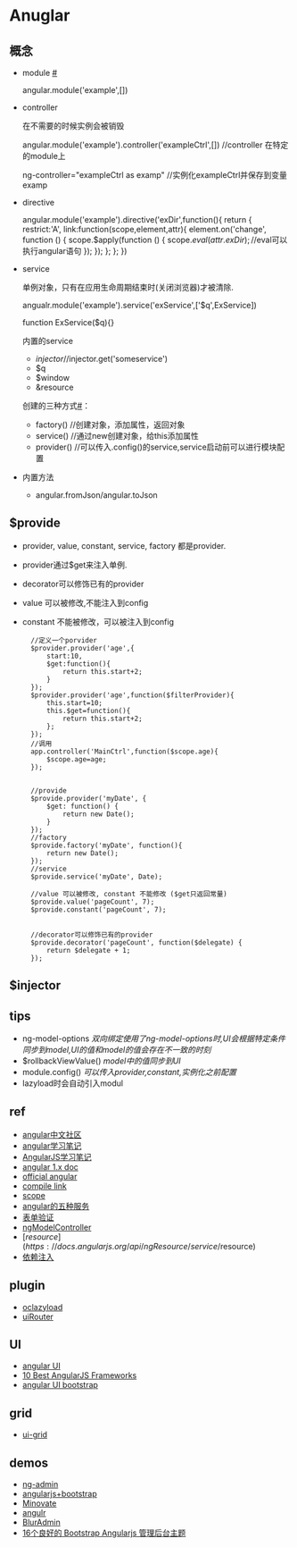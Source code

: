 # Anuglar


## 概念

+ module [#](https://docs.angularjs.org/api/ng/type/angular.Module)
   
    angular.module('example',[])
    
+ controller

    在不需要的时候实例会被销毁

    angular.module('example').controller('exampleCtrl',[]) //controller 在特定的module上
    
    ng-controller="exampleCtrl as examp"  //实例化exampleCtrl并保存到变量examp
    
+ directive

    angular.module('example').directive('exDir',function(){
        return {
            restrict:'A',
            link:function(scope,element,attr){
                element.on('change', function () {
					scope.$apply(function () {
						scope.$eval(attr.exDir); //$eval可以执行angular语句
					});
				});
            };
        };
    })
    
+ service
   
    单例对象，只有在应用生命周期结束时(关闭浏览器)才被清除.
   
    angualr.module('example').service('exService',['$q',ExService])
    
    function ExService($q){}

    内置的service
    - $injector //$injector.get('someservice')
    - $q
    - $window
    - &resource
    
    创建的三种方式[#](http://www.oschina.net/translate/angularjs-factory-vs-service-vs-provider)：
    - factory()  //创建对象，添加属性，返回对象
    - service()  //通过new创建对象，给this添加属性
    - provider()  //可以传入.config()的service,service启动前可以进行模块配置

+ 内置方法

    - angular.fromJson/angular.toJson

## $provide

+ provider, value, constant, service, factory 都是provider.
+ provider通过$get来注入单例.
+ decorator可以修饰已有的provider
+ value 可以被修改,不能注入到config
+ constant 不能被修改，可以被注入到config


        //定义一个porvider
        $provider.provider('age',{
            start:10,
            $get:function(){
                return this.start+2;
            }
        });
        $provider.provider('age',function($filterProvider){
            this.start=10;
            this.$get=function(){
                return this.start+2;
            };
        });
        //调用
        app.controller('MainCtrl',function($scope.age){
            $scope.age=age;
        });


        //provide
        $provide.provider('myDate', {
            $get: function() {
                return new Date();
            }
        });
        //factory
        $provide.factory('myDate', function(){
            return new Date();
        });
        //service
        $provide.service('myDate', Date);

        //value 可以被修改, constant 不能修改 ($get只返回常量)
        $provide.value('pageCount', 7);
        $provide.constant('pageCount', 7);
        

        //decorator可以修饰已有的provider
        $provide.decorator('pageCount', function($delegate) {
            return $delegate + 1;
        });


## $injector

## tips

+ ng-model-options 
    *双向绑定使用了ng-model-options时,UI会根据特定条件同步到model,UI的值和model的值会存在不一致的时刻*
+ $rollbackViewValue() 
    *model中的值同步到UI*
+ module.config()
    *可以传入provider,constant,实例化之前配置*
+ lazyload时会自动引入modul

## ref
+ [angular中文社区](http://angularjs.cn/tag/AngularJS)
+ [angular学习笔记](http://www.cnblogs.com/liulangmao/tag/angular/default.html?page=4)
+ [AngularJS学习笔记](https://www.zouyesheng.com/angular.html)
+ [angular 1.x doc](http://devdocs.io/angularjs~1.5/api/ng/function/angular.foreach)
+ [official angular](https://code.angularjs.org/1.3.20/docs/api/ng/service/$document)
+ [compile link](http://www.cnblogs.com/liulangmao/p/3980256.html) 
+ [scope](http://www.cnblogs.com/liulangmao/p/3990720.html)
+ [angular的五种服务](http://www.cnblogs.com/liulangmao/p/4078246.html)
+ [表单验证](http://www.cnblogs.com/liulangmao/p/4118868.html)
+ [ngModelController](http://www.cnblogs.com/liulangmao/p/4110137.html)
+ [$resource](https://docs.angularjs.org/api/ngResource/service/$resource)
+ [依赖注入](http://www.html-js.com/article/Understand-the-dependency-injection-in-AngularJS-with-Angular-development-web-application)

## plugin
+ [oclazyload](https://oclazyload.readme.io/docs)
+ [uiRouter](http://bubkoo.com/2014/01/01/angular/ui-router/guide/state-manager/)

## UI
+ [angular UI](https://github.com/angular-ui)
+ [10 Best AngularJS Frameworks](https://codegeekz.com/10-best-angularjs-frameworks/)
+ [angular UI bootstrap](https://www.npmjs.com/package/angular-ui-bootstrap)

## grid

+ [ui-grid](http://ui-grid.info/)

## demos
+ [ng-admin](https://github.com/marmelab/ng-admin)
+ [angularjs+bootstrap](https://www.cnblogs.com/fenghun/articles/5522964.html)
+ [Minovate](https://themeforest.net/item/minovate-angular-admin-dashboard/10068009)
+ [angulr](http://www.bootstrapstage.com/angulr-bootstrap-admin-web-app-with-angularjs/)
+ [BlurAdmin](https://akveo.github.io/blur-admin/)
+ [16个良好的 Bootstrap Angularjs 管理后台主题](https://www.cnblogs.com/yujinbin/p/5200762.html)